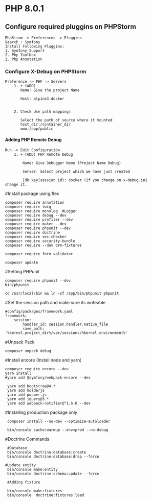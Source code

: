 



# PHP 8.0.1


## Configure required pluggins on PHPStorm
```
PhpStrom -> Preferences -> Pluggins
Search : Symfony
Install Following Pluggins:
1. Symfony Support
2. Php Toolbox
2. Php Annotation
```

### Configure X-Debug on PHPStorm
```
Preference -> PHP -> Servers
    1. + (ADD)
	   Name: Give the project Name
	   
	   Host: alpine3.docker
	   

    2. Check Use path mappings
       
       Select the path of source where it mounted
       host_dir:/container_dir
       www:/app/public
```


#### Adding PHP Remote Debug
```
Run -> Edit Configuration
    1. + (ADD) PHP Remote Debug
	    
	    Name: Give Debugger Name (Project Name Debug)
	   
	    Server: Select project which we have just created
	    
	    Idk key(session id): docker (if you change on x-debug.ini change it.
```   
	    

#Install package using flex
```
composer require annotation
composer require twig
composer require monolog  #Logger
composer require debug --dev
composer require profiler --dev
composer require maker --dev
composer require phpunit --dev
composer require doctrine
composer require sec-checker
composer require security-bundle
composer require --dev orm-fixtures

composer require form validator

composer update
```

#Setting PHPunit
```
composer require phpunit --dev
bin/phpunit

cd /usr/local/bin && ln -sf /app/bin/phpunit phpunit
```


#Set the session path and make sure its writeable

```
#config/packages/framework.yaml
framework:
    session:
        handler_id: session.handler.native_file
        save_path: '%kernel.project_dir%/var/sessions/%kernel.environment%'

```

#Unpack Pack
```
composer unpack debug
```


#Install encore (Install node and yarn)
```
composer require encore --dev
yarn install
#yarn add @symfony/webpack-encore --dev

 yarn add bootstrap@4.*
 yarn add holderjs
 yarn add popper.js
 yarn add jquery@3.*
 yarn add webpack-notifier@^1.6.0 --dev
```


#Installing production package only
```
 composer install --no-dev --optimize-autoloader

 bin/console cache:warmup --env=prod --no-debug
```


#Doctrine Commands

```
 #Database
 bin/console doctrine:database:create
 bin/console doctrine:database:drop --force

#Update entity
 bin/console make:entity
 bin/console doctrine:schema:update --force

 #Adding fixture
 
 bin/console make:fixtures
 bin/console  doctrine:fixtures:load

```

	    
